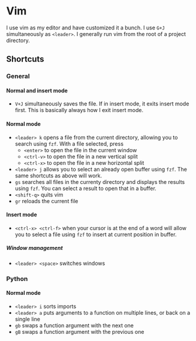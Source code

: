 Vim
===
I use vim as my editor and have customized it a bunch.  I use `G+J`
simultaneously as `<leader>`.  I generally run vim from the root of a project
directory.

Shortcuts
---------
### General
#### Normal and insert mode
- `V+J` simultaneously saves the file.  If in insert mode, it exits insert mode
  first.  This is basically always how I exit insert mode.

#### Normal mode
- `<leader> k` opens a file from the current directory, allowing you to search
  using `fzf`.  With a file selected, press
  - `<enter>` to open the file in the current window
  - `<ctrl-v>` to open the file in a new vertical split
  - `<ctrl-x>` to open the file in a new horizontal split
- `<leader> j` allows you to select an already open buffer using `fzf`.  The
  same shortcuts as above will work.
- `gs` searches all files in the currenty directory and displays the results
  using `fzf`.  You can select a result to open that in a buffer.
- `<shift-q>` quits vim
- `gr` reloads the current file

#### Insert mode
- `<ctrl-x> <ctrl-f>` when your cursor is at the end of a word will allow you
  to select a file using `fzf` to insert at current position in buffer.

##### Window management
- `<leader> <space>` switches windows

### Python
#### Normal mode
- `<leader> i` sorts imports
- `<leader> a` puts arguments to a function on multiple lines, or back on a
  single line
- `gb` swaps a function argument with the next one
- `gB` swaps a function argument with the previous one
